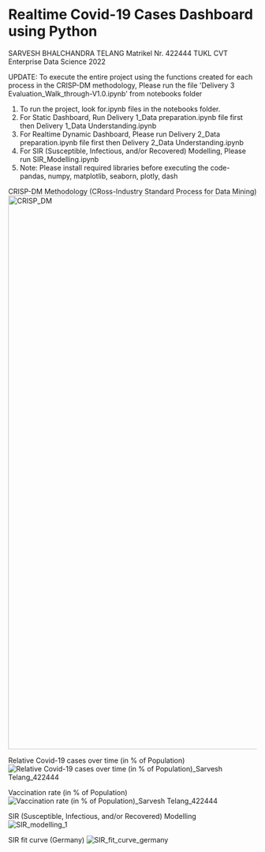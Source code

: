 # Realtime Covid-19 Cases Dashboard using Python
SARVESH BHALCHANDRA TELANG
Matrikel Nr. 422444
TUKL CVT
Enterprise Data Science 2022

UPDATE: To execute the entire project using the functions created for each process in the CRISP-DM methodology, Please run the file 'Delivery 3 Evaluation_Walk_through-V1.0.ipynb' from notebooks folder

1. To run the project, look for.ipynb files in the notebooks folder.
2. For Static Dashboard, Run Delivery 1_Data preparation.ipynb file first then Delivery 1_Data Understanding.ipynb
3. For Realtime Dynamic Dashboard, Please run Delivery 2_Data preparation.ipynb file first then Delivery 2_Data Understanding.ipynb
4. For SIR (Susceptible, Infectious, and/or Recovered) Modelling, Please run SIR_Modelling.ipynb
5. Note: Please install required libraries before executing the code- pandas, numpy, matplotlib, seaborn, plotly, dash

CRISP-DM Methodology (CRoss-Industry Standard Process for Data Mining)
<img width="1122" alt="CRISP_DM" src="https://user-images.githubusercontent.com/18647382/234255097-30c741ad-45c6-46c6-8206-c9aaf2d10878.png">

Relative Covid-19 cases over time (in % of Population)
![Relative Covid-19 cases over time (in % of Population)_Sarvesh Telang_422444](https://user-images.githubusercontent.com/18647382/234257473-01f9ca6c-f3b8-4322-a663-34a71996580c.jpg)

Vaccination rate (in % of Population)
![Vaccination rate (in % of Population)_Sarvesh Telang_422444](https://user-images.githubusercontent.com/18647382/234257574-d54e7ceb-e609-4657-bbaa-5a7916f467c9.jpg)

SIR (Susceptible, Infectious, and/or Recovered) Modelling
![SIR_modelling_1](https://user-images.githubusercontent.com/18647382/234257879-497b46ac-e876-4dd7-a085-8c7fe87c7a38.png)

SIR fit curve (Germany)
![SIR_fit_curve_germany](https://user-images.githubusercontent.com/18647382/234257980-0404e868-1e8e-48b8-bc66-041efaf2ea3a.png)
